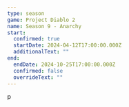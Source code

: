 ```yaml
---
type: season
game: Project Diablo 2
name: Season 9 - Anarchy
start:
  confirmed: true
  startDate: 2024-04-12T17:00:00.000Z
  additionalText: ""
end:
  endDate: 2024-10-25T17:00:00.000Z
  confirmed: false
  overrideText: ""
---
```


p
